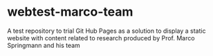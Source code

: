 # webtest-marco-team
A test repository to trial Git Hub Pages as a solution to display a static website with content related to research produced by Prof. Marco Springmann and his team
